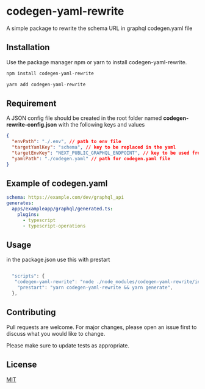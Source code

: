 # codegen-yaml-rewrite

A simple package to rewrite the schema URL in graphql codegen.yaml file

## Installation

Use the package manager npm or yarn to install codegen-yaml-rewrite.

```js
npm install codegen-yaml-rewrite
```

```js
yarn add codegen-yaml-rewrite
```

## Requirement

A JSON config file should be created in the root folder named **codegen-rewrite-config.json**
with the following keys and values

```json
{
  "envPath": "./.env", // path to env file
  "targetYamlKey": "schema", // key to be replaced in the yaml
  "targetEnvKey": "NEXT_PUBLIC_GRAPHQL_ENDPOINT", // key to be used from env file
  "yamlPath": "./codegen.yaml" // path for codegen.yaml file
}
```

## Example of codegen.yaml

```yaml
schema: https://example.com/dev/graphql_api
generates:
  apps/exampleapp/graphql/generated.ts:
    plugins:
      - typescript
      - typescript-operations
```

## Usage

in the package.json use this with prestart

```javascript

  "scripts": {
   "codegen-yaml-rewrite": "node ./node_modules/codegen-yaml-rewrite/index.js", // looking for a way to make it directly accessible
    "prestart": "yarn codegen-yaml-rewrite && yarn generate",
  },

```

## Contributing

Pull requests are welcome. For major changes, please open an issue first to discuss what you would like to change.

Please make sure to update tests as appropriate.

## License

[MIT](https://choosealicense.com/licenses/mit/)
